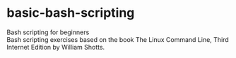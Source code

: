 # basic-bash-scripting

Bash scripting for beginners <br />
Bash scripting exercises based on the book The Linux Command Line, Third Internet Edition by William Shotts.
